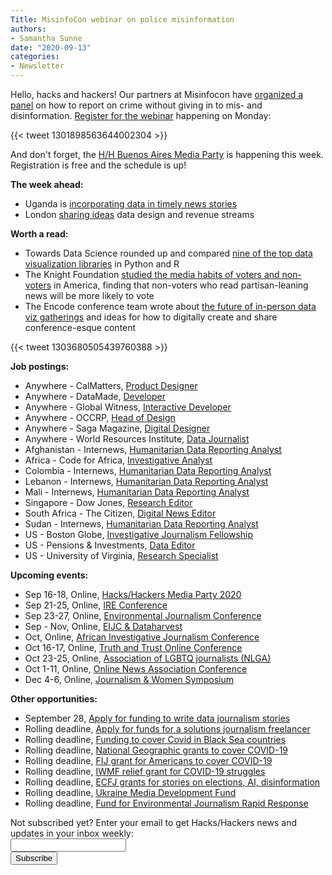 ```yaml
---
Title: MisinfoCon webinar on police misinformation
authors: 
- Samantha Sunne
date: "2020-09-13"
categories:
- Newsletter
---
```


Hello, hacks and hackers! Our partners at Misinfocon have [organized a panel](https://misinfocon.com/join-the-misinfocon-webinar-on-police-misinformation-4433dfb3d89c) on how to report on crime without giving in to mis- and disinformation. [Register for the webinar](https://lu.ma/policemisinfo) happening on Monday:

{{< tweet 1301898563644002304 >}}

And don't forget, the [H/H Buenos Aires Media Party](https://www.mediaparty.info/english) is happening this week. Registration is free and the schedule is up!

**The week ahead:**

*   Uganda is [incorporating data in timely news stories](https://twitter.com/Code4Africa/status/1303725373671329792)
*   London [sharing ideas](https://www.eventbrite.co.uk/e/hackshackers-london-september-2020-meetup-tickets-92686691389) data design and revenue streams

**Worth a read:**

*   Towards Data Science rounded up and compared [nine of the top data visualization libraries](https://towardsdatascience.com/top-9-libraries-for-data-visualization-in-python-and-r-51bdf08e5d54) in Python and R
*   The Knight Foundation [studied the media habits of voters and non-voters](https://knightfoundation.org/reports/how-media-habits-relate-to-voter-participation/) in America, finding that non-voters who read partisan-leaning news will be more likely to vote
*   The Encode conference team wrote about [the future of in-person data viz gatherings](https://medium.com/nightingale/the-future-of-dataviz-festivals-ebc2d0573878) and ideas for how to digitally create and share conference-esque content

{{< tweet 1303680505439760388 >}}

**Job postings:**

*   Anywhere - CalMatters, [Product Designer](https://careers.journalists.org/jobs/13858006/product-designer)
*   Anywhere - DataMade, [Developer](https://datamade.us/blog/join-the-datamade-team/)
*   Anywhere - Global Witness, [Interactive Developer](https://www.globalwitness.org/en/jobs/interactive-developer-open-flexible-working/)
*   Anywhere - OCCRP, [Head of Design](https://www.occrp.org/en/occrp-jobs/head-of-design)
*   Anywhere - Saga Magazine, [Digital Designer](https://www.cisionjobs.co.uk/job/102057/saga-magazine-digital-designer/)
*   Anywhere - World Resources Institute, [Data Journalist](https://jobs.jobvite.com/wri/job/oaBKbfwq)
*   Afghanistan - Internews, [Humanitarian Data Reporting Analyst](https://chm.tbe.taleo.net/chm04/ats/careers/v2/viewRequisition?org=INTERNEWS&cws=38&rid=1211)
*   Africa - Code for Africa, [Investigative Analyst](https://opportunities.codeforafrica.org/2020/08/17/investigative-analyst-come-help-investigate-online-disinformation-networks/)
*   Colombia - Internews, [Humanitarian Data Reporting Analyst](https://chm.tbe.taleo.net/chm04/ats/careers/v2/viewRequisition?org=INTERNEWS&cws=38&rid=1198)
*   Lebanon - Internews, [Humanitarian Data Reporting Analyst](https://chm.tbe.taleo.net/chm04/ats/careers/v2/viewRequisition?org=INTERNEWS&cws=38&rid=1167)
*   Mali - Internews, [Humanitarian Data Reporting Analyst](https://chm.tbe.taleo.net/chm04/ats/careers/v2/viewRequisition?org=INTERNEWS&cws=38&rid=1217)
*   Singapore - Dow Jones, [Research Editor](https://www.cisionjobs.co.uk/job/102067/dow-jones-research-editor-english-chinese-ame-singapore-/)
*   South Africa - The Citizen, [Digital News Editor](https://journalism.co.za/the-citizen-seeks-digital-news-editor/)
*   Sudan - Internews, [Humanitarian Data Reporting Analyst](https://chm.tbe.taleo.net/chm04/ats/careers/v2/viewRequisition?org=INTERNEWS&cws=38&rid=1218)
*   US - Boston Globe, [Investigative Journalism Fellowship](https://www.ire.org/archives/jobs/job/the-spotlight-investigative-journalism-fellowship)
*   US - Pensions & Investments, [Data Editor](https://talkingbiznews.com/biz-news-help-wanted/pensions-investments-seeks-a-data-editor/)
*   US - University of Virginia, [Research Specialist](https://www.ire.org/archives/jobs/job/research-specialist)

**Upcoming events:**

*   Sep 16-18, Online, [Hacks/Hackers Media Party 2020](https://www.meetup.com/HacksHackersBA/events/272055399/)
*   Sep 21-25, Online, [IRE Conference](https://www.ire.org/events-and-training/event/4125)
*   Sep 23-27, Online, [Environmental Journalism Conference](https://conference.sej.org)
*   Sep - Nov, Online, [EIJC & Dataharvest](https://dataharvest.eu/)
*   Oct, Online, [African Investigative Journalism Conference](https://journalism.co.za/aijc/)
*   Oct 16-17, Online, [Truth and Trust Online Conference](https://truthandtrustonline.com)
*   Oct 23-25, Online, [Association of LGBTQ journalists (NLGA)](https://www.nlgja.org/2020/)
*   Oct 1-11, Online, [Online News Association Conference](https://journalists.org/conference/)
*   Dec 4-6, Online, [Journalism & Women Symposium](https://jaws.org/conference/)

**Other opportunities:**

*   September 28, [Apply for funding to write data journalism stories](https://jsk.stanford.edu/news/2020/jsk-and-big-local-news-launch-new-data-journalism-grants/)
*   Rolling deadline, [Apply for funds for a solutions journalism freelancer](https://sojoexchange.squarespace.com/win-support-for-a-sojo-freelancer)
*   Rolling deadline, [Funding to cover Covid in Black Sea countries](https://www.gmfus.org/program/black-sea-trust-regional-cooperation)
*   Rolling deadline, [National Geographic grants to cover COVID-19](https://twitter.com/BradfordPearson/status/1243680491208925184?s=19)
*   Rolling deadline, [FIJ grant for Americans to cover COVID-19](https://investigate.submittable.com/submit/163797/coronavirus-rolling-grant-for-u-s-freelancers)
*   Rolling deadline, [IWMF relief grant for COVID-19 struggles](https://iwmf.submittable.com/submit/41e7f7ce-db40-4ff6-873f-e24450e27497/journalism-relief-fund-english)
*   Rolling deadline, [ECFJ grants for stories on elections, AI, disinformation](https://www.eyebeam.org/eyebeam-center-for-the-future-of-journalism/)
*   Rolling deadline, [Ukraine Media Development Fund](http://ijnet.org/en/opportunities/media-development-grants-available-ukraine)
*   Rolling deadline, [Fund for Environmental Journalism Rapid Response](https://www.sej.org/initiatives/fund-for-environmental-journalism)

<div id="mc_embed_signup"><form id="mc-embedded-subscribe-form" class="validate" action="//hackshackers.us1.list-manage.com/subscribe/post?u=c56f2e53d5ed6ef87f8aaa75c&amp;id=fb2bc6f10b" method="post" name="mc-embedded-subscribe-form" novalidate="" target="_blank">

<div id="mc_embed_signup_scroll">

<div class="mc-field-group"><label for="mce-EMAIL">Not subscribed yet? Enter your email to get Hacks/Hackers news and updates in your inbox weekly:  </label></div>

<div class="mc-field-group"><input id="mce-EMAIL" class="required email" name="EMAIL" type="email" value="" /></div>

<!-- real people should not fill this in and expect good things - do not remove this or risk form bot signups-->

<div style="position: absolute; left: -5000px;"><input tabindex="-1" name="b_c56f2e53d5ed6ef87f8aaa75c_fb2bc6f10b" type="text" value="" /></div>

<div class="clear"><input id="mc-embedded-subscribe" class="button" name="subscribe" type="submit" value="Subscribe" /></div>

</div>
